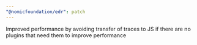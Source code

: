 ```yaml
---
"@nomicfoundation/edr": patch
---
```


Improved performance by avoiding transfer of traces to JS if there are no plugins that need them to improve performance
